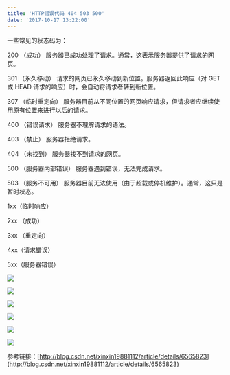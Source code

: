 ```yaml
---
title: 'HTTP错误代码 404 503 500'
date: '2017-10-17 13:22:00'
---   
```

一些常见的状态码为：  
  

200 （成功） 服务器已成功处理了请求。通常，这表示服务器提供了请求的网页。  

301 （永久移动） 请求的网页已永久移动到新位置。服务器返回此响应（对 GET 或 HEAD 请求的响应）时，会自动将请求者转到新位置。  

307 （临时重定向） 服务器目前从不同位置的网页响应请求，但请求者应继续使用原有位置来进行以后的请求。  

400 （错误请求） 服务器不理解请求的语法。  

403 （禁止） 服务器拒绝请求。  

404 （未找到） 服务器找不到请求的网页。  

500 （服务器内部错误） 服务器遇到错误，无法完成请求。  

503 （服务不可用） 服务器目前无法使用（由于超载或停机维护）。通常，这只是暂时状态。  
  

1xx（临时响应）  

2xx （成功）  

3xx （重定向）  

4xx（请求错误）  

5xx（服务器错误）

![](https://img-blog.csdn.net/20171017133245926?watermark/2/text/aHR0cDovL2Jsb2cuY3Nkbi5uZXQveHV0b25nYmFv/font/5a6L5L2T/fontsize/400/fill/I0JBQkFCMA/dissolve/70/gravity/Center)

![](https://img-blog.csdn.net/20171017133259494?watermark/2/text/aHR0cDovL2Jsb2cuY3Nkbi5uZXQveHV0b25nYmFv/font/5a6L5L2T/fontsize/400/fill/I0JBQkFCMA/dissolve/70/gravity/Center)

![](https://img-blog.csdn.net/20171017133309844?watermark/2/text/aHR0cDovL2Jsb2cuY3Nkbi5uZXQveHV0b25nYmFv/font/5a6L5L2T/fontsize/400/fill/I0JBQkFCMA/dissolve/70/gravity/Center)

![](https://img-blog.csdn.net/20171017133318043?watermark/2/text/aHR0cDovL2Jsb2cuY3Nkbi5uZXQveHV0b25nYmFv/font/5a6L5L2T/fontsize/400/fill/I0JBQkFCMA/dissolve/70/gravity/Center)

![](https://img-blog.csdn.net/20171017133329977?watermark/2/text/aHR0cDovL2Jsb2cuY3Nkbi5uZXQveHV0b25nYmFv/font/5a6L5L2T/fontsize/400/fill/I0JBQkFCMA/dissolve/70/gravity/Center)

![](https://img-blog.csdn.net/20171017133341103?watermark/2/text/aHR0cDovL2Jsb2cuY3Nkbi5uZXQveHV0b25nYmFv/font/5a6L5L2T/fontsize/400/fill/I0JBQkFCMA/dissolve/70/gravity/Center)

参考链接：[http://blog.csdn.net/xinxin19881112/article/details/6565823](http://blog.csdn.net/xinxin19881112/article/details/6565823)